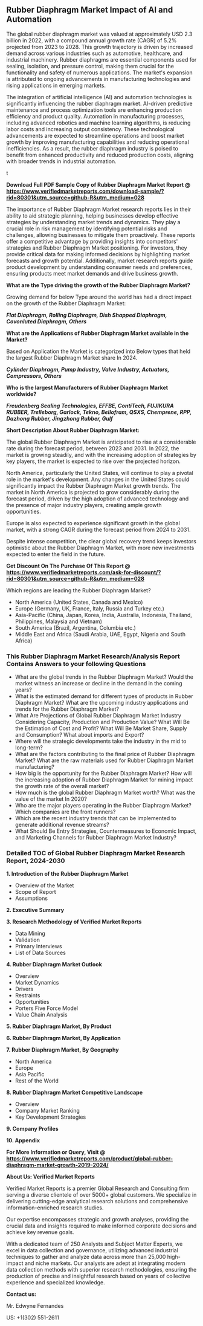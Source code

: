 <h2>Rubber Diaphragm Market Impact of AI and Automation</h2><p>The global rubber diaphragm market was valued at approximately USD 2.3 billion in 2022, with a compound annual growth rate (CAGR) of 5.2% projected from 2023 to 2028. This growth trajectory is driven by increased demand across various industries such as automotive, healthcare, and industrial machinery. Rubber diaphragms are essential components used for sealing, isolation, and pressure control, making them crucial for the functionality and safety of numerous applications. The market's expansion is attributed to ongoing advancements in manufacturing technologies and rising applications in emerging markets.</p><p>The integration of artificial intelligence (AI) and automation technologies is significantly influencing the rubber diaphragm market. AI-driven predictive maintenance and process optimization tools are enhancing production efficiency and product quality. Automation in manufacturing processes, including advanced robotics and machine learning algorithms, is reducing labor costs and increasing output consistency. These technological advancements are expected to streamline operations and boost market growth by improving manufacturing capabilities and reducing operational inefficiencies. As a result, the rubber diaphragm industry is poised to benefit from enhanced productivity and reduced production costs, aligning with broader trends in industrial automation.</p>t</p><p id="" class=""><strong>Download Full PDF Sample Copy of Rubber Diaphragm Market Report @ <a href="https://www.verifiedmarketreports.com/download-sample/?rid=80301&utm_source=github-R&utm_medium=028" target="_blank">https://www.verifiedmarketreports.com/download-sample/?rid=80301&utm_source=github-R&utm_medium=028</a></strong></p><p>The importance of&nbsp;Rubber Diaphragm Market research reports lies in their ability to aid strategic planning, helping businesses develop effective strategies by understanding market trends and dynamics. They play a crucial role in risk management by identifying potential risks and challenges, allowing businesses to mitigate them proactively. These reports offer a competitive advantage by providing insights into competitors' strategies and Rubber Diaphragm Market positioning. For investors, they provide critical data for making informed decisions by highlighting market forecasts and growth potential. Additionally, market research reports guide product development by understanding consumer needs and preferences, ensuring products meet market demands and drive business growth.</p><p><strong>What are the&nbsp;Type driving the growth of the Rubber Diaphragm Market?</strong></p><p id="" class="">Growing demand for below Type around the world has had a direct impact on the growth of the Rubber Diaphragm Market:</p><em><strong>Flat Diaphragm, Rolling Diaphragm, Dish Shapped Diaphragm, Covonluted Diaphragm, Others</strong></em></p><strong>What are the&nbsp;Applications&nbsp;of Rubber Diaphragm Market available in the Market?</strong></p><p id="" class="">Based on Application the Market is categorized into Below types that held the largest Rubber Diaphragm Market share In 2024.</p><em><strong>Cylinder Diaphragm, Pump Industry, Valve Industry, Actuators, Compressors, Others</strong></em></p><strong>Who is the largest Manufacturers of Rubber Diaphragm Market worldwide?</strong></p><p><em><strong>Freudenberg Sealing Technologies, EFFBE, ContiTech, FUJIKURA RUBBER, Trelleborg, Garlock, Tekno, Bellofram, QSXS, Chemprene, RPP, Dazhong Rubber, Jingzhong Rubber, Gulf</strong></em></p><p id="" class=""><strong>Short Description About Rubber Diaphragm Market:</strong></p><p>The global Rubber Diaphragm Market is anticipated to rise at a considerable rate during the forecast period, between 2023 and 2031. In 2022, the market is growing steadily, and with the increasing adoption of strategies by key players, the market is expected to rise over the projected horizon.</p><p>North America, particularly the United States, will continue to play a pivotal role in the market's development. Any changes in the United States could significantly impact the Rubber Diaphragm Market growth trends. The market in North America is projected to grow considerably during the forecast period, driven by the high adoption of advanced technology and the presence of major industry players, creating ample growth opportunities.</p><p>Europe is also expected to experience significant growth in the global market, with a strong CAGR during the forecast period from 2024 to 2031.</p><p>Despite intense competition, the clear global recovery trend keeps investors optimistic about the Rubber Diaphragm Market, with more new investments expected to enter the field in the future.</p><p id="" class=""><strong>Get Discount On The Purchase Of This Report @ <a href="https://www.verifiedmarketreports.com/ask-for-discount/?rid=80301&utm_source=github-R&utm_medium=028" target="_blank">https://www.verifiedmarketreports.com/ask-for-discount/?rid=80301&utm_source=github-R&utm_medium=028</a></strong></p>Which regions are leading the Rubber Diaphragm Market?</p><ul><li>North America (United States, Canada and Mexico)</li><li>Europe (Germany, UK, France, Italy, Russia and Turkey etc.)</li><li>Asia-Pacific (China, Japan, Korea, India, Australia, Indonesia, Thailand, Philippines, Malaysia and Vietnam)</li><li>South America (Brazil, Argentina, Columbia etc.)</li><li>Middle East and Africa (Saudi Arabia, UAE, Egypt, Nigeria and South Africa)</li></ul><h3 id="" class="">This Rubber Diaphragm Market Research/Analysis Report Contains Answers to your following Questions</h3><ul><li>What are the global trends in the Rubber Diaphragm Market? Would the market witness an increase or decline in the demand in the coming years?</li><li>What is the estimated demand for different types of products in Rubber Diaphragm Market? What are the upcoming industry applications and trends for the Rubber Diaphragm Market?</li><li>What Are Projections of Global Rubber Diaphragm Market Industry Considering Capacity, Production and Production Value? What Will Be the Estimation of Cost and Profit? What Will Be Market Share, Supply and Consumption? What about imports and Export?</li><li>Where will the strategic developments take the industry in the mid to long-term?</li><li>What are the factors contributing to the final price of Rubber Diaphragm Market? What are the raw materials used for Rubber Diaphragm Market manufacturing?</li><li>How big is the opportunity for the Rubber Diaphragm Market? How will the increasing adoption of Rubber Diaphragm Market for mining impact the growth rate of the overall market?</li><li>How much is the global Rubber Diaphragm Market worth? What was the value of the market In 2020?</li><li>Who are the major players operating in the Rubber Diaphragm Market? Which companies are the front runners?</li><li>Which are the recent industry trends that can be implemented to generate additional revenue streams?</li><li>What Should Be Entry Strategies, Countermeasures to Economic Impact, and Marketing Channels for Rubber Diaphragm Market Industry?</li></ul><h3 id="" class="">Detailed TOC of Global Rubber Diaphragm Market Research Report, 2024-2030</h3><p id="" class=""><strong>1. Introduction of the Rubber Diaphragm Market</strong></p><ul><li>Overview of the Market</li><li>Scope of Report</li><li>Assumptions</li></ul><p id="" class=""><strong>2. Executive Summary</strong></p><p id="" class=""><strong>3. Research Methodology of Verified Market Reports</strong></p><ul><li>Data Mining</li><li>Validation</li><li>Primary Interviews</li><li>List of Data Sources</li></ul><p id="" class=""><strong>4. Rubber Diaphragm Market Outlook</strong></p><ul><li>Overview</li><li>Market Dynamics</li><li>Drivers</li><li>Restraints</li><li>Opportunities</li><li>Porters Five Force Model</li><li>Value Chain Analysis</li></ul><p id="" class=""><strong>5. Rubber Diaphragm Market, By Product</strong></p><p id="" class=""><strong>6. Rubber Diaphragm Market, By Application</strong></p><p id="" class=""><strong>7. Rubber Diaphragm Market, By Geography</strong></p><ul><li>North America</li><li>Europe</li><li>Asia Pacific</li><li>Rest of the World</li></ul><p id="" class=""><strong>8. Rubber Diaphragm Market Competitive Landscape</strong></p><ul><li>Overview</li><li>Company Market Ranking</li><li>Key Development Strategies</li></ul><p id="" class=""><strong>9. Company Profiles</strong></p><p id="" class=""><strong>10. Appendix</strong></p><p id="" class=""><strong>For More Information or Query, Visit @ <a href="https://www.verifiedmarketreports.com/product/global-rubber-diaphragm-market-growth-2019-2024/" target="_blank">https://www.verifiedmarketreports.com/product/global-rubber-diaphragm-market-growth-2019-2024/</a></strong></p><p id="" class=""><strong>About Us: Verified Market Reports</strong></p><p id="" class="">Verified Market Reports is a premier Global Research and Consulting firm serving a diverse clientele of over 5000+ global customers. We specialize in delivering cutting-edge analytical research solutions and comprehensive information-enriched research studies.</p><p id="" class="">Our expertise encompasses strategic and growth analyses, providing the crucial data and insights required to make informed corporate decisions and achieve key revenue goals.</p><p id="" class="">With a dedicated team of 250 Analysts and Subject Matter Experts, we excel in data collection and governance, utilizing advanced industrial techniques to gather and analyze data across more than 25,000 high-impact and niche markets. Our analysts are adept at integrating modern data collection methods with superior research methodologies, ensuring the production of precise and insightful research based on years of collective experience and specialized knowledge.</p><p id="" class=""><strong>Contact us:</strong></p><p id="" class="">Mr. Edwyne Fernandes</p><p id="" class="">US: +1(302) 551-2611</p>